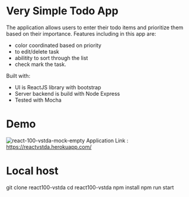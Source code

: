# Very Simple Todo App
The application allows users to enter their todo items and prioritize them based on their importance. Features including in this app are:
 * color coordinated based on priority
 * to edit/delete task 
 * abilitity to sort through the list 
 * check mark the task. 

Built with:
 * UI is ReactJS library with bootstrap
 * Server backend is build with Node Express
 * Tested with Mocha

# Demo
![react-100-vstda-mock-empty](https://user-images.githubusercontent.com/69501884/146455293-dc0b6337-2f38-433a-ba2b-d6a595503a20.png)
Application Link : https://reactvstda.herokuapp.com/

# Local host
git clone react100-vstda
cd react100-vstda
npm install
npm run start
